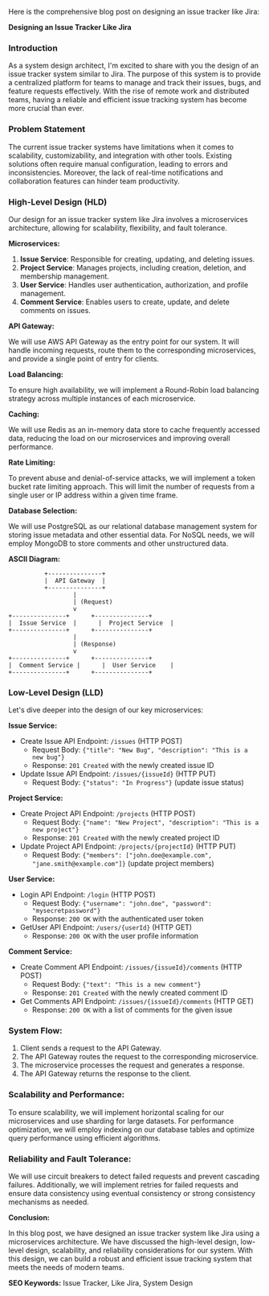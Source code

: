 Here is the comprehensive blog post on designing an issue tracker like Jira:

**Designing an Issue Tracker Like Jira**

### Introduction

As a system design architect, I'm excited to share with you the design of an issue tracker system similar to Jira. The purpose of this system is to provide a centralized platform for teams to manage and track their issues, bugs, and feature requests effectively. With the rise of remote work and distributed teams, having a reliable and efficient issue tracking system has become more crucial than ever.

### Problem Statement

The current issue tracker systems have limitations when it comes to scalability, customizability, and integration with other tools. Existing solutions often require manual configuration, leading to errors and inconsistencies. Moreover, the lack of real-time notifications and collaboration features can hinder team productivity.

### High-Level Design (HLD)

Our design for an issue tracker system like Jira involves a microservices architecture, allowing for scalability, flexibility, and fault tolerance.

**Microservices:**

1. **Issue Service**: Responsible for creating, updating, and deleting issues.
2. **Project Service**: Manages projects, including creation, deletion, and membership management.
3. **User Service**: Handles user authentication, authorization, and profile management.
4. **Comment Service**: Enables users to create, update, and delete comments on issues.

**API Gateway:**

We will use AWS API Gateway as the entry point for our system. It will handle incoming requests, route them to the corresponding microservices, and provide a single point of entry for clients.

**Load Balancing:**

To ensure high availability, we will implement a Round-Robin load balancing strategy across multiple instances of each microservice.

**Caching:**

We will use Redis as an in-memory data store to cache frequently accessed data, reducing the load on our microservices and improving overall performance.

**Rate Limiting:**

To prevent abuse and denial-of-service attacks, we will implement a token bucket rate limiting approach. This will limit the number of requests from a single user or IP address within a given time frame.

**Database Selection:**

We will use PostgreSQL as our relational database management system for storing issue metadata and other essential data. For NoSQL needs, we will employ MongoDB to store comments and other unstructured data.

**ASCII Diagram:**
```
          +---------------+
          |  API Gateway  |
          +---------------+
                  |
                  | (Request)
                  v
+---------------+      +---------------+
|  Issue Service  |      |  Project Service  |
+---------------+      +---------------+
                  |
                  | (Response)
                  v
+---------------+      +---------------+
|  Comment Service |      |  User Service    |
+---------------+      +---------------+
```
### Low-Level Design (LLD)

Let's dive deeper into the design of our key microservices:

**Issue Service:**

* Create Issue API Endpoint: `/issues` (HTTP POST)
	+ Request Body: `{"title": "New Bug", "description": "This is a new bug"}`
	+ Response: `201 Created` with the newly created issue ID
* Update Issue API Endpoint: `/issues/{issueId}` (HTTP PUT)
	+ Request Body: `{"status": "In Progress"}` (update issue status)

**Project Service:**

* Create Project API Endpoint: `/projects` (HTTP POST)
	+ Request Body: `{"name": "New Project", "description": "This is a new project"}`
	+ Response: `201 Created` with the newly created project ID
* Update Project API Endpoint: `/projects/{projectId}` (HTTP PUT)
	+ Request Body: `{"members": ["john.doe@example.com", "jane.smith@example.com"]}` (update project members)

**User Service:**

* Login API Endpoint: `/login` (HTTP POST)
	+ Request Body: `{"username": "john.doe", "password": "mysecretpassword"}`
	+ Response: `200 OK` with the authenticated user token
* GetUser API Endpoint: `/users/{userId}` (HTTP GET)
	+ Response: `200 OK` with the user profile information

**Comment Service:**

* Create Comment API Endpoint: `/issues/{issueId}/comments` (HTTP POST)
	+ Request Body: `{"text": "This is a new comment"}`
	+ Response: `201 Created` with the newly created comment ID
* Get Comments API Endpoint: `/issues/{issueId}/comments` (HTTP GET)
	+ Response: `200 OK` with a list of comments for the given issue

### System Flow:

1. Client sends a request to the API Gateway.
2. The API Gateway routes the request to the corresponding microservice.
3. The microservice processes the request and generates a response.
4. The API Gateway returns the response to the client.

### Scalability and Performance:

To ensure scalability, we will implement horizontal scaling for our microservices and use sharding for large datasets. For performance optimization, we will employ indexing on our database tables and optimize query performance using efficient algorithms.

### Reliability and Fault Tolerance:

We will use circuit breakers to detect failed requests and prevent cascading failures. Additionally, we will implement retries for failed requests and ensure data consistency using eventual consistency or strong consistency mechanisms as needed.

**Conclusion:**

In this blog post, we have designed an issue tracker system like Jira using a microservices architecture. We have discussed the high-level design, low-level design, scalability, and reliability considerations for our system. With this design, we can build a robust and efficient issue tracking system that meets the needs of modern teams.

**SEO Keywords:** Issue Tracker, Like Jira, System Design